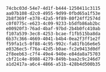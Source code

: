 
                74cbc03d-54e7-4d1f-b444-1250411c3115
                aa07b108-d2c0-4955-9d99-0fbd65a1f53e
                2b8f369f-e378-42a5-9f89-80f24ff2574d
                c0f0775c-e623-4c09-9233-b5dfb86ab2bc
                e00920f3-76ad-4baf-97bd-2b4b0fc410ab
                f107a539-3ec8-4253-bcae-f1fb515ba8da
                6b37c366-4669-4041-b4b4-0ea2f3ff1e2f
                f59fa1c5-0f88-4c95-992c-fa81fb16e6e5
                e0326ec5-f76a-42d5-b0ae-fc2e9413d0df
                2f8eeb63-c7f4-49e4-940e-e84da8a75703
                cbf21c4e-8988-4279-849b-baa2c9c246d7
                a1d2417a-a6c4-4866-a51b-428b4d500b35
                